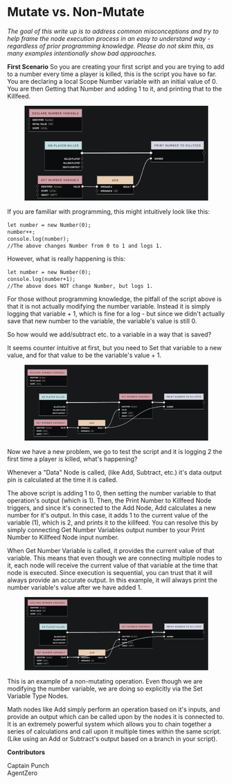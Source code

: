 # Mutate vs. Non-Mutate

_The goal of this write up is to address common misconceptions and try to help frame the node execution process in an easy to understand way - regardless of prior programming knowledge. Please do not skim this, as many examples intentionally show bad approaches._

**First Scenario** So you are creating your first script and you are trying to add to a number every time a player is killed, this is the script you have so far. You are declaring a local Scope Number variable with an initial value of 0. You are then Getting that Number and adding 1 to it, and printing that to the Killfeed.

<figure><img src="../../../../.gitbook/assets/mutate-vs-non-mutate-1.png" alt=""><figcaption></figcaption></figure>

If you are familiar with programming, this might intuitively look like this:

```
let number = new Number(0);
number++;
console.log(number);
//The above changes Number from 0 to 1 and logs 1.
```

However, what is really happening is this:

```
let number = new Number(0);
console.log(number+1);
//The above does NOT change Number, but logs 1.
```

For those without programming knowledge, the pitfall of the script above is that it is not actually modifying the number variable. Instead it is simply logging that variable + 1, which is fine for a log - but since we didn't actually save that new number to the variable, the variable's value is still 0.

So how would we add/subtract etc. to a variable in a way that is saved?

It seems counter intuitive at first, but you need to Set that variable to a new value, and for that value to be the variable's value + 1.

<figure><img src="../../../../.gitbook/assets/mutate-vs-non-mutate.png" alt=""><figcaption></figcaption></figure>

Now we have a new problem, we go to test the script and it is logging 2 the first time a player is killed, what's happening?

Whenever a "Data" Node is called, (like Add, Subtract, etc.) it's data output pin is calculated at the time it is called.

The above script is adding 1 to 0, then setting the number variable to that operation's output (which is 1). Then, the Print Number to Killfeed Node triggers, and since it's connected to the Add Node, Add calculates a new number for it's output. In this case, it adds 1 to the current value of the variable (1), which is 2, and prints it to the killfeed. You can resolve this by simply connecting Get Number Variables output number to your Print Number to Killfeed Node input number.

When Get Number Variable is called, it provides the current value of that variable. This means that even though we are connecting multiple nodes to it, each node will receive the current value of that variable at the time that node is executed. Since execution is sequential, you can trust that it will always provide an accurate output. In this example, it will always print the number variable's value after we have added 1.

<figure><img src="../../../../.gitbook/assets/mutate-vs-non-mutate-3.png" alt=""><figcaption></figcaption></figure>

This is an example of a non-mutating operation. Even though we are modifying the number variable, we are doing so explicitly via the Set Variable Type Nodes.

Math nodes like Add simply perform an operation based on it's inputs, and provide an output which can be called upon by the nodes it is connected to. It is an extremely powerful system which allows you to chain together a series of calculations and call upon it multiple times within the same script. (Like using an Add or Subtract's output based on a branch in your script).

**Contributors**

Captain Punch\
AgentZero
